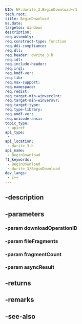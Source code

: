 ```yaml
---
UID: NF:dwrite_3.BeginDownload~r1
tech.root: 
title: BeginDownload
ms.date: 
targetos: Windows
description: 
req.assembly: 
req.construct-type: function
req.ddi-compliance: 
req.dll: 
req.header: dwrite_3.h
req.idl: 
req.include-header: 
req.irql: 
req.kmdf-ver: 
req.lib: 
req.max-support: 
req.namespace: 
req.redist: 
req.target-min-winverclnt: 
req.target-min-winversvr: 
req.target-type: 
req.type-library: 
req.umdf-ver: 
req.unicode-ansi: 
topic_type:
 - apiref
api_type:
 - 
api_location:
 - dwrite_3.h
api_name:
 - BeginDownload
f1_keywords:
 - BeginDownload
 - dwrite_3/BeginDownload
dev_langs:
 - c++
---
```


## -description

## -parameters

### -param downloadOperationID

### -param fileFragments

### -param fragmentCount

### -param asyncResult

## -returns

## -remarks

## -see-also

